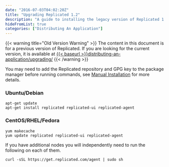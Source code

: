```yaml
---
date: "2016-07-03T04:02:20Z"
title: "Upgrading Replicated 1.2"
description: "A guide to installing the legacy version of Replicated 1.2.x via Deb and Yum packages."
hideFromList: true
categories: ["Distributing An Application"]
---
```


{{< warning title="Old Version Warning" >}}
The content in this document is for a previous version of Replicated. If you are looking
for the current version, it is available at
<a href="{{< baseurl >}}distributing-an-application/upgrading/">{{< baseurl >}}distributing-an-application/upgrading/</a>
{{< /warning >}}

You may need to add the Replicated repository and GPG key to the package manager before
running commands, see [Manual Installation](/distributing-an-application/installing/#manual-installation)
for more details.

### Ubuntu/Debian
```shell
apt-get update
apt-get install replicated replicated-ui replicated-agent
```

### CentOS/RHEL/Fedora
```shell
yum makecache
yum update replicated replicated-ui replicated-agent
```

If you have additional nodes you will independently need to run the following on each of them.

```shell
curl -sSL https://get.replicated.com/agent | sudo sh
```